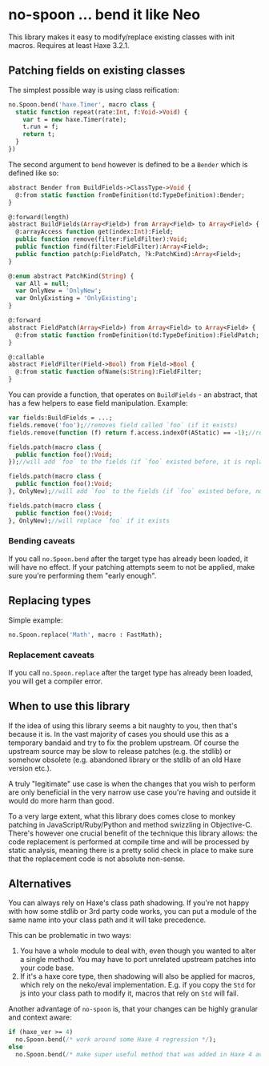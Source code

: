 # no-spoon ... bend it like Neo

This library makes it easy to modify/replace existing classes with init macros. Requires at least Haxe 3.2.1.

## Patching fields on existing classes

The simplest possible way is using class reification:

```haxe
no.Spoon.bend('haxe.Timer', macro class {
  static function repeat(rate:Int, f:Void->Void) {
    var t = new haxe.Timer(rate);
    t.run = f;
    return t;
  }
})
```

The second argument to `bend` however is defined to be a `Bender` which is defined like so:

```haxe
abstract Bender from BuildFields->ClassType->Void {
  @:from static function fromDefinition(td:TypeDefinition):Bender;
}

@:forward(length)
abstract BuildFields(Array<Field>) from Array<Field> to Array<Field> {
  @:arrayAccess function get(index:Int):Field;
  public function remove(filter:FieldFilter):Void;
  public function find(filter:FieldFilter):Array<Field>;
  public function patch(p:FieldPatch, ?k:PatchKind):Array<Field>;
}

@:enum abstract PatchKind(String) {
  var All = null;
  var OnlyNew = 'OnlyNew';
  var OnlyExisting = 'OnlyExisting';
}

@:forward
abstract FieldPatch(Array<Field>) from Array<Field> to Array<Field> {
  @:from static function fromDefinition(td:TypeDefinition):FieldPatch;
}

@:callable
abstract FieldFilter(Field->Bool) from Field->Bool {
  @:from static function ofName(s:String):FieldFilter;
}
```

You can provide a function, that operates on `BuildFields` - an abstract, that has a few helpers to ease field manipulation. Example:

```haxe
var fields:BuildFields = ...;
fields.remove('foo');//removes field called `foo` (if it exists)
fields.remove(function (f) return f.access.indexOf(AStatic) == -1);//removes all non static fields

fields.patch(macro class {
  public function foo():Void;
});//will add `foo` to the fields (if `foo` existed before, it is replaced)

fields.patch(macro class {
  public function foo():Void;
}, OnlyNew);//will add `foo` to the fields (if `foo` existed before, nothing is changed)

fields.patch(macro class {
  public function foo():Void;
}, OnlyNew);//will replace `foo` if it exists
```

### Bending caveats

If you call `no.Spoon.bend` after the target type has already been loaded, it will have no effect. If your patching attempts seem to not be applied, make sure you're performing them "early enough".

## Replacing types

Simple example:

```haxe
no.Spoon.replace('Math', macro : FastMath);
```

### Replacement caveats

If you call `no.Spoon.replace` after the target type has already been loaded, you will get a compiler error.

## When to use this library

If the idea of using this library seems a bit naughty to you, then that's because it is. In the vast majority of cases you should use this as a temporary bandaid and try to fix the problem upstream. Of course the upstream source may be slow to release patches (e.g. the stdlib) or somehow obsolete (e.g. abandoned library or the stdlib of an old Haxe version etc.). 

A truly "legitimate" use case is when the changes that you wish to perform are only beneficial in the very narrow use case you're having and outside it would do more harm than good.

To a very large extent, what this library does comes close to monkey patching in JavaScript/Ruby/Python and method swizzling in Objective-C. There's however one crucial benefit of the technique this library allows: the code replacement is performed at compile time and will be processed by static analysis, meaning there is a pretty solid check in place to make sure that the replacement code is not absolute non-sense.

## Alternatives

You can always rely on Haxe's class path shadowing. If you're not happy with how some stdlib or 3rd party code works, you can put a module of the same name into your class path and it will take precedence.

This can be problematic in two ways:

1. You have a whole module to deal with, even though you wanted to alter a single method. You may have to port unrelated upstream patches into your code base. 
2. If it's a haxe core type, then shadowing will also be applied for macros, which rely on the neko/eval implementation. E.g. if you copy the `Std` for js into your class path to modify it, macros that rely on `Std` will fail.

Another advantage of `no-spoon` is, that your changes can be highly granular and context aware:

```haxe
if (haxe_ver >= 4)
  no.Spoon.bend(/* work around some Haxe 4 regression */);
else
  no.Spoon.bend(/* make super useful method that was added in Haxe 4 available today */)
```